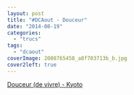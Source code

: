 ```yaml
---
layout: post
title: "#DCAout - Douceur"
date: "2014-08-19"
categories: 
  - "trucs"
tags: 
  - "dcaout"
coverImage: 2008765458_a8f703713b_b.jpg
cover2left: true
---
```


<a href="https://www.flickr.com/photos/zemoko/2008765458/in/set-72157603456614560">Douceur (de vivre) - Kyoto</a>
